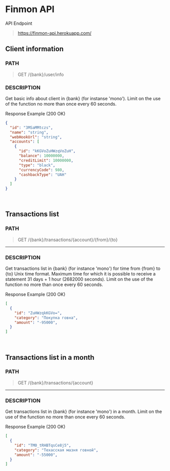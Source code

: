 # Finmon API
API Endpoint
>https://finmon-api.herokuapp.com/

## **Client information**

### PATH

> GET /{bank}/user/info


### DESCRIPTION
Get basic info about client in {bank} (for instanse 'mono'). Limit on the use of the function no more than once every 60 seconds.

Response Example (200 OK)
``` json
{
  "id": "3MSaMMtczs",
  "name": "string",
  "webHookUrl": "string",
  "accounts": [
    {
      "id": "kKGVoZuHWzqVoZuH",
      "balance": 10000000,
      "creditLimit": 10000000,
      "type": "black",
      "currencyCode": 980,
      "cashbackType": "UAH"
    }
  ]
}
````
<br/>

## **Transactions list**
### PATH

> GET /{bank}/transactions/{account}/{from}/{to}
****

### DESCRIPTION
Get transactions list in {bank} (for instance 'mono') for time from {from} to {to} Unix time format. Maximum time for which it is possible to receive a statement 31 days + 1 hour (2682000 seconds). Limit on the use of the function no more than once every 60 seconds.

Response Example (200 OK)
``` json
[
  {
    "id": "ZuHWzqkKGVo=",
    "category": "Покупка говна",
    "amount": "-95000",
  }
]
````
<br/>

## **Transactions list in a month**
### PATH

> GET /{bank}/transactions/{account}
****

### DESCRIPTION
Get transactions list in {bank} (for instance 'mono') in a month. Limit on the use of the function no more than once every 60 seconds.

Response Example (200 OK)
``` json
[
  {
    "id": "TM0_tRHBTqsCe8j5",
    "category": "Техасская мазня говной",
    "amount": "-55000",
  }
]
````